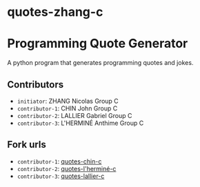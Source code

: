 # quotes-zhang-c

# Programming Quote Generator

A python program that generates programming quotes and jokes.

## Contributors
- `initiator`: ZHANG Nicolas Group C
- `contributor-1`: CHIN John Group C
- `contributor-2`: LALLIER Gabriel Group C 
- `contributor-3`: L'HERMINÉ Anthime Group C 

## Fork urls
- `contributor-1`: [quotes-chin-c](url-1)
- `contributor-2`: [quotes-l'herminé-c](url-2)
- `contributor-3`: [quotes-lallier-c](url-3)
